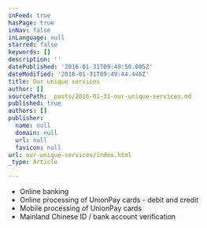 ```yaml
---
inFeed: true
hasPage: true
inNav: false
inLanguage: null
starred: false
keywords: []
description: ''
datePublished: '2016-01-31T09:49:50.005Z'
dateModified: '2016-01-31T09:49:44.446Z'
title: Our unique services
author: []
sourcePath: _posts/2016-01-31-our-unique-services.md
published: true
authors: []
publisher:
  name: null
  domain: null
  url: null
  favicon: null
url: our-unique-services/index.html
_type: Article

---
```

* Online banking
* Online processing of UnionPay cards - debit and credit
* Mobile processing of UnionPay cards
* Mainland Chinese ID / bank account verification